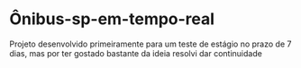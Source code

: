 # Ônibus-sp-em-tempo-real
Projeto desenvolvido primeiramente para um teste de estágio no prazo de 7 dias, mas por ter gostado bastante da ideia resolvi dar continuidade
